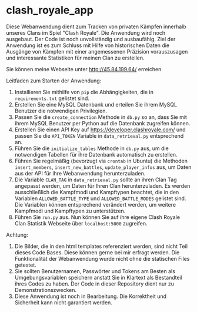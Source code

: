 # clash_royale_app
Diese Webanwendung dient zum Tracken von privaten Kämpfen innerhalb unseres Clans im Spiel "Clash Royale". Die Anwendung wird noch ausgebaut. Der Code ist noch unvollständig und ausbaufähig. Ziel der Anwendung ist es zum Schluss mit Hilfe von historischen Daten die Ausgänge von Kämpfen mit einer angemessenen Präzision vorauszusagen und interessante Statistiken für meinen Clan zu erstellen.

Sie können meine Webseite unter http://45.84.199.64/ erreichen

Leitfaden zum Starten der Anwendung:
1) Installieren Sie mithilfe von `pip` die Abhängigkeiten, die in `requirements.txt` gelistet sind.
2) Erstellen Sie eine MySQL Datenbank und erteilen Sie ihrem MySQL Benutzer die notwendigen Privilegien.
3) Passen Sie die `create_connection` Methode in `db.py` so an, dass Sie mit ihrem MySQL Benutzer per Python auf die Datenbank zugreifen können.
4) Erstellen Sie einen API Key auf https://developer.clashroyale.com/ und passen Sie die `API_TOKEN` Variable in `data_retrieval.py` entsprechend an.
5) Führen Sie die `initialize_tables` Methode in `db.py` aus, um die notwendigen Tabellen für ihre Datenbank automatisch zu erstellen.
6) Führen Sie regelmäßig (bevorzugt via `crontab` in Ubuntu) die Methoden `insert_members`, `insert_new_battles`, `update_player_infos` aus, um Daten aus der API für ihre Webanwendung herunterzuladen.
7) Die Variable `CLAN_TAG` in `data_retrieval.py` sollte an ihren Clan Tag angepasst werden, um Daten für Ihren Clan herunterzuladen. Es werden ausschließlich die Kampfmodi und Kampftypen beachtet, die in den Variablen `ALLOWED_BATTLE_TYPE` und `ALLOWED_BATTLE_MODES` gelistet sind. Die Variablen können entsprechend verändert werden, um weitere Kampfmodi und Kampftypen zu unterstützen. 
8) Führen Sie `run.py` aus. Nun können Sie auf ihre eigene Clash Royale Clan Statistik Webseite über `localhost:5000` zugreifen.

Achtung:
1) Die Bilder, die in den html templates referenziert werden, sind nicht Teil dieses Code Bases. Diese können gerne bei mir erfragt werden. Die Funktionalität der Webanwendung wurde nicht ohne die statischen Files getestet.
2) Sie sollten Benutzernamen, Passwörter und Tokens am Besten als Umgebungsvariablen speichern anstatt Sie in Klartext als Bestandteil ihres Codes zu haben. Der Code in dieser Repository dient nur zu Demonstrationszwecken.
3) Diese Anwendung ist noch in Bearbeitung. Die Korrektheit und Sicherheit kann nicht garantiert werden.
